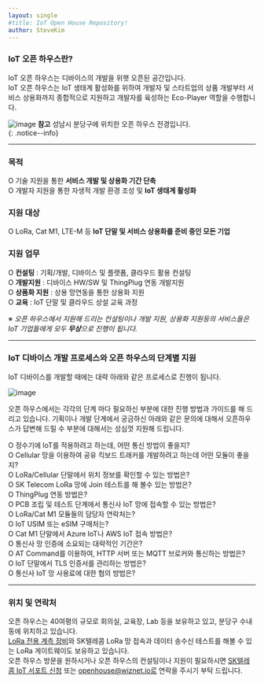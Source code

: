 ```yaml
---
layout: single
#title: IoT Open House Repository!
author: SteveKim
---
```


### IoT 오픈 하우스란?

IoT 오픈 하우스는 디바이스의 개발을 위햇 오픈된 공간입니다.   
IoT 오픈 하우스는 IoT 생태계 활성화를 위하여 개발자 및 스타트업의 상품 개발부터 서비스 상용화까지 종합적으로 지원하고 개발자를 육성하는 Eco-Player 역할을 수행합니다.

![image](https://user-images.githubusercontent.com/2126804/156309322-e62915fb-74c3-4084-9adb-83504f0c987b.png)
**참고** 
성남시 분당구에 위치한 오픈 하우스 전경입니다.     
{: .notice--info}


*****

### 목적
O 기술 지원을 통한 **서비스 개발 및 상용화 기간 단축**   
O 개발자 지원을 통한 자생적 개발 환경 조성 및 **IoT 생태계 활성화**   

### 지원 대상
O LoRa, Cat M1, LTE-M 등 **IoT 단말 및 서비스 상용화를 준비 중인 모든 기업**   

### 지원 업무
O **컨설팅** : 기획/개발, 디바이스 및 플랫폼, 클라우드 활용 컨설팅   
O **개발지원** : 디바이스 HW/SW 및 ThingPlug 연동 개발지원   
O **상품화 지원** : 상용 망연동을 통한 상용화 지원   
O **교육** : IoT 단말 및 클라우드 상설 교육 과정   

※ *오픈 하우스에서 지원해 드리는 컨설팅이나 개발 지원, 상용화 지원등의 서비스들은 IoT 기업들에게 모두 **무상**으로 진행이 됩니다.*   

*****
### IoT 디바이스 개발 프로세스와 오픈 하우스의 단계별 지원 

IoT 디바이스를 개발할 때에는 대략 아래와 같은 프로세스로 진행이 됩니다. 

![image](https://user-images.githubusercontent.com/2126804/156302881-15a85d51-b455-444b-9d04-82f25274e620.png)

오픈 하우스에서는 각각의 단계 마다 필요하신 부분에 대한 진행 방법과 가이드를 해 드리고 있습니다.
기획이나 개발 단계에서 궁금하신 아래와 같은 문의에 대해서 오픈하우스가 답변해 드릴 수 부분에 대해서는 성심껏 지원해 드립니다.  

O 정수기에 IoT를 적용하려고 하는데, 어떤 통신 방법이 좋을지?   
O Cellular 망을 이용하여 공유 킥보드 트래커를 개발하려고 하는데 어떤 모듈이 좋을지?   
O LoRa/Cellular 단말에서 위치 정보를 확인할 수 있는 방법은?   
O SK Telecom LoRa 망에 Join 테스트를 해 볼수 있는 방법은?   
O ThingPlug 연동 방법은?   
O PCB 조립 및 테스트 단계에서 통신사 IoT 망에 접속할 수 있는 방법은?    
O LoRa/Cat M1 모듈들의 담당자 연락처는?   
O IoT USIM 또는 eSIM 구매처는?   
O Cat M1 단말에서 Azure IoT나 AWS IoT 접속 방법은?   
O 통신사 망 인증에 소요되는 대략적인 기간은?   
O AT Command를 이용하여, HTTP 서버 또는 MQTT 브로커와 통신하는 방법은?   
O IoT 단말에서 TLS 인증서를 관리하는 방법은?   
O 통신사 IoT 망 사용료에 대한 협의 방법은?   

*****

### 위치 및 연락처
오픈 하우스는 40여평의 규모로 회의실, 교육장, Lab 등을 보유하고 있고, 분당구 수내동에 위치하고 있습니다.    
[LoRa 전용 계측 장비](https://www.redwoodcomm.com/product/01.php?cate_1=32)와 SK텔레콤 LoRa 망 접속과 데이터 송수신 테스트를 해볼 수 있는 LoRa 게이트웨이도 보유하고 있습니다.     
오픈 하우스 방문을 원하시거나 오픈 하우스의 컨설팅이나 지원이 필요하시면 [SK텔레콤 IoT 서포트 신청](http://b2b.tworld.co.kr/cs/counsel/iotOpenHouse.bc) 또는 openhouse@wiznet.io로 연락을 주시기 부탁 드립니다.    


